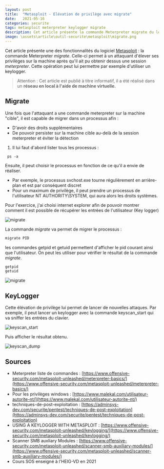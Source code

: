 ```yaml
---
layout: post
title:  "Metasploit - Elévation de privilège avec migrate"
date:   2021-05-16 
categories: securite
tags: metasploit meterpreter keylogger migrate
description: Cet article présente la commande Meterpreter migrate du logiciel  Metasploit. Celle-ci permet à un attaquant d'élever ses privilèges sur la machine après qu'il ait pu obtenir dessus une session meterpreter.
image: \assets\article\outil-securite\metasploit\migrate.png
---
```


Cet article présente une des fonctionnalités du logiciel [Metasploit](https://www.metasploit.com) : la commande Meterpreter *migrate*. Celle-ci permet à un attaquant d'élever ses privilèges sur la machine après qu'il ait pu obtenir dessus une session *meterpreter*. Cette opération peut lui permettre par exemple d'utiliser un keylogger.



>  Attention : Cet article est publié à titre informatif, il a été réalisé dans un **réseau en local à l'aide de machine virtuelle.** 



## Migrate

Une fois que l'attaquant a une commande meterpreter sur la machine "cible", il est capable de migrer dans un processus afin :

- D'avoir des droits supplémentaires
- De pouvoir persister sur la machine cible au-delà de la session meterpreter et éviter la détection

1) Il lui faut d'abord lister tous les processus :

```
 ps -a
```

Ensuite, il peut choisir le processus en fonction de ce qu'il a envie de réaliser.

- Par exemple, le processus svchost.exe tourne régulièrement en arrière-plan et est par conséquent discret
- Pour un maximum de privilège, il peut prendre un processus de l'utilisateur NT AUTHORITY\SYSTEM, qui aura alors les droits systèmes.

Pour l'exercice, j'ai choisi internet explorer afin de pouvoir montrer comment il est possible de récupérer les entrées de l'utilisateur (Key logger)

![migrate]({{site.url_complet}}\assets\article\outil-securite\metasploit\processus.png)



La commande *migrate* va permet de migrer le processus :

```bash
migrate PID
```

les commandes getpid et getuid permettent d'afficher le pid courant ainsi que l'utilisateur. On peut les utiliser pour vérifier le résultat de la commande *migrate*.

```bash
getpid
getuid
```

![migrate]({{site.url_complet}}\assets\article\outil-securite\metasploit\migrate.png)



## KeyLogger

Cette élévation de privilège lui permet de lancer de nouvelles attaques. Par exemple, il peut lancer un keylogger avec la commande  keyscan_start qui va sniffer les entrées du clavier.

![keyscan_start]({{site.url_complet}}\assets\article\outil-securite\metasploit\keyscan_start.JPG)

Puis  afficher le résultat obtenu.

![keyscan_dump]({{site.url_complet}}\assets\article\outil-securite\metasploit\keyscan_dump.JPG)



## Sources 

- Meterpreter liste de commandes : [https://www.offensive-security.com/metasploit-unleashed/meterpreter-basics/](https://www.offensive-security.com/metasploit-unleashed/meterpreter-basics/)
- Pour les privilèges windows : [https://www.malekal.com/utilisateur-autorite-nt/](https://www.malekal.com/utilisateur-autorite-nt/)
- techniques-de-post-exploitation : [https://adminsys-dev.com/securite/pentest/techniques-de-post-exploitation](https://adminsys-dev.com/securite/pentest/techniques-de-post-exploitation)
- USING A KEYLOGGER WITH METASPLOIT  : [https://www.offensive-security.com/metasploit-unleashed/keylogging/](https://www.offensive-security.com/metasploit-unleashed/keylogging/)
- Scanner SMB auxliary Modules : [https://www.offensive-security.com/metasploit-unleashed/scanner-smb-auxiliary-modules/](https://www.offensive-security.com/metasploit-unleashed/scanner-smb-auxiliary-modules/)
- Cours SOS enseigné à l'HEIG-VD en 2021
